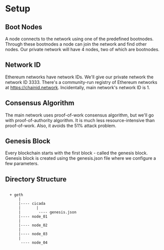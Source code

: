 # Setup

## Boot Nodes
A node connects to the network using one of the predefined bootnodes. Through these bootnodes a node can join the network and find other nodes. Our private network will have 4 nodes, two of which are bootnodes. 

## Network ID
Ethereum networks have network IDs. We'll give our private network the network ID 3333. There's a community-run registry of Ethereum networks at https://chainid.network. Incidentally, main network's network ID is 1. 

## Consensus Algorithm
The main network uses proof-of-work consensus algorithm, but we'll go with proof-of-authority algorithm. It is much less resource-intensive than proof-of-work. Also, it avoids the 51% attack problem. 

## Genesis Block
Every blockchain starts with the first block - called the genesis block. Genesis block is created using the genesis.json file where we configure a few parameters. 

## Directory Structure
```

  + geth
      |
      |---- cicada
      |       |
      |        ---- genesis.json
      |---- node_01
      |
      |---- node_02
      |
      |---- node_03
      |
       ---- node_04
```
